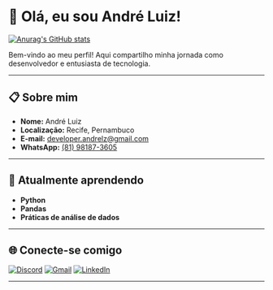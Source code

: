 # 👋 Olá, eu sou André Luiz!  

[![Anurag's GitHub stats](https://github-readme-stats.vercel.app/api?username=deezinn&show_icons=true&theme=transparent)](https://github.com/Deezinn)  

Bem-vindo ao meu perfil! Aqui compartilho minha jornada como desenvolvedor e entusiasta de tecnologia.  

---

## 📋 Sobre mim  
- **Nome:** André Luiz  
- **Localização:** Recife, Pernambuco  
- **E-mail:** [developer.andrelz@gmail.com](mailto:developer.andrelz@gmail.com)  
- **WhatsApp:** [(81) 98187-3605](https://wa.me/5581981873605)  

---

## 🌱 Atualmente aprendendo  
- **Python**  
- **Pandas**  
- **Práticas de análise de dados**  

---

## 🌐 Conecte-se comigo  
<div>
 <a href="https://discord.gg/deezinn" target="_blank"><img src="https://img.shields.io/badge/Discord-7289DA?style=for-the-badge&logo=discord&logoColor=white" alt="Discord"></a>  
 <a href="mailto:developer.andrelz@gmail.com" target="_blank"><img src="https://img.shields.io/badge/-Gmail-%23333?style=for-the-badge&logo=gmail&logoColor=white" alt="Gmail"></a>  
 <a href="https://www.linkedin.com/in/devandrelz" target="_blank"><img src="https://img.shields.io/badge/-LinkedIn-%230077B5?style=for-the-badge&logo=linkedin&logoColor=white" alt="LinkedIn"></a>  
</div>  

---
